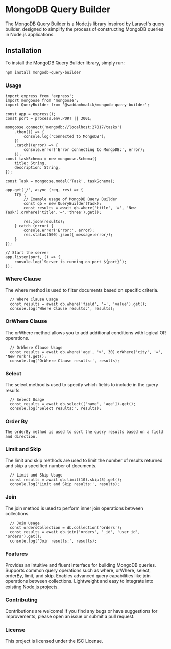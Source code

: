 # MongoDB Query Builder

The MongoDB Query Builder is a Node.js library inspired by Laravel's query builder, designed to simplify the process of constructing MongoDB queries in Node.js applications.

## Installation

To install the MongoDB Query Builder library, simply run:

```bash
npm install mongodb-query-builder
```
### Usage

```code
import express from 'express';
import mongoose from 'mongoose';
import QueryBuilder from '@saddamhmalik/mongodb-query-builder';

const app = express();
const port = process.env.PORT || 3001;

mongoose.connect('mongodb://localhost:27017/tasks')
    .then(() => {
        console.log('Connected to MongoDB');
    })
    .catch((error) => {
        console.error('Error connecting to MongoDB:', error);
    });
const taskSchema = new mongoose.Schema({
    title: String,
    description: String,
});

const Task = mongoose.model('Task', taskSchema);

app.get('/', async (req, res) => {
    try {
        // Example usage of MongoDB Query Builder
        const qb = new QueryBuilder(Task);
        const results = await qb.where('title', '=', 'New Task').orWhere('title','=','three').get();

        res.json(results);
    } catch (error) {
        console.error('Error:', error);
        res.status(500).json({ message:error});
    }
});

// Start the server
app.listen(port, () => {
    console.log(`Server is running on port ${port}`);
});

```

### Where Clause
The where method is used to filter documents based on specific criteria.
```code
  // Where Clause Usage
  const results = await qb.where('field', '=', 'value').get();
  console.log('Where Clause results:', results);

```

### OrWhere Clause
The orWhere method allows you to add additional conditions with logical OR operations.
```code
  // OrWhere Clause Usage
  const results = await qb.where('age', '>', 30).orWhere('city', '=', 'New York').get();
  console.log('OrWhere Clause results:', results);

```

### Select
The select method is used to specify which fields to include in the query results.
```code
  // Select Usage
  const results = await qb.select(['name', 'age']).get();
  console.log('Select results:', results);
```

### Order By
```code
The orderBy method is used to sort the query results based on a field and direction.
```


### Limit and Skip
The limit and skip methods are used to limit the number of results returned and skip a specified number of documents.
```code
  // Limit and Skip Usage
  const results = await qb.limit(10).skip(5).get();
  console.log('Limit and Skip results:', results);

```

### Join
The join method is used to perform inner join operations between collections.
```code
  // Join Usage
  const ordersCollection = db.collection('orders');
  const results = await qb.join('orders', '_id', 'user_id', 'orders').get();
  console.log('Join results:', results);
```

### Features
Provides an intuitive and fluent interface for building MongoDB queries.
Supports common query operations such as where, orWhere, select, orderBy, limit, and skip.
Enables advanced query capabilities like join operations between collections.
Lightweight and easy to integrate into existing Node.js projects.
### Contributing
Contributions are welcome! If you find any bugs or have suggestions for improvements, please open an issue or submit a pull request.

### License
This project is licensed under the ISC License.

